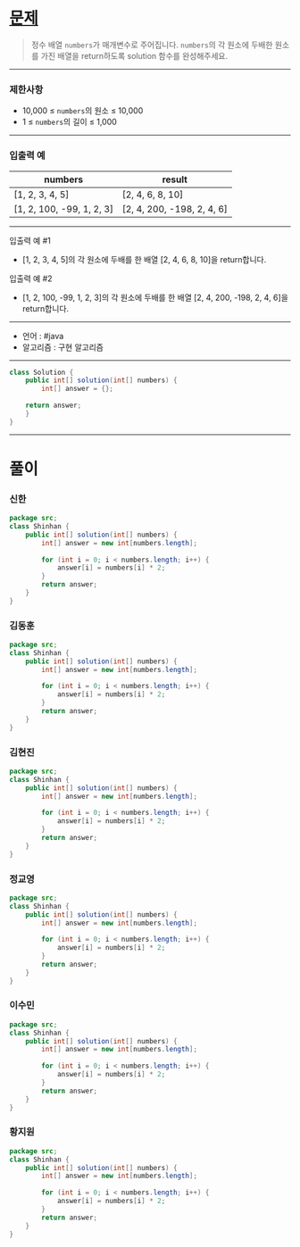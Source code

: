 # [문제](file://han/teamTask/Algorithm_Study/0618_%EB%B0%B0%EC%97%B4%20%EB%91%90%20%EB%B0%B0%20%EB%A7%8C%EB%93%A4%EA%B8%B0/)

> 정수 배열 `numbers`가 매개변수로 주어집니다. `numbers`의 각 원소에 두배한 원소를 가진 배열을 return하도록 solution 함수를 완성해주세요.

---

### 제한사항

- 10,000 ≤ `numbers`의 원소 ≤ 10,000
- 1 ≤ `numbers`의 길이 ≤ 1,000

---

### 입출력 예

|numbers|result|
|---|---|
|[1, 2, 3, 4, 5]|[2, 4, 6, 8, 10]|
|[1, 2, 100, -99, 1, 2, 3]|[2, 4, 200, -198, 2, 4, 6]|

---

입출력 예 #1

- [1, 2, 3, 4, 5]의 각 원소에 두배를 한 배열 [2, 4, 6, 8, 10]을 return합니다.

입출력 예 #2

- [1, 2, 100, -99, 1, 2, 3]의 각 원소에 두배를 한 배열 [2, 4, 200, -198, 2, 4, 6]을 return합니다.

---

- 언어 : #java
- 알고리즘 : 구현 알고리즘

---

```java
class Solution {
	public int[] solution(int[] numbers) {
		int[] answer = {};
		
	return answer;
	}
}

```

---
# 풀이

### 신한

```java
package src;  
class Shinhan {  
    public int[] solution(int[] numbers) {  
        int[] answer = new int[numbers.length];  
  
        for (int i = 0; i < numbers.length; i++) {  
            answer[i] = numbers[i] * 2;  
        }  
        return answer;  
    }  
}
```

### 김동훈

```java
package src;  
class Shinhan {  
    public int[] solution(int[] numbers) {  
        int[] answer = new int[numbers.length];  
  
        for (int i = 0; i < numbers.length; i++) {  
            answer[i] = numbers[i] * 2;  
        }  
        return answer;  
    }  
}
```

### 김현진

```java
package src;  
class Shinhan {  
    public int[] solution(int[] numbers) {  
        int[] answer = new int[numbers.length];  
  
        for (int i = 0; i < numbers.length; i++) {  
            answer[i] = numbers[i] * 2;  
        }  
        return answer;  
    }  
}
```

### 정교영

```java
package src;  
class Shinhan {  
    public int[] solution(int[] numbers) {  
        int[] answer = new int[numbers.length];  
  
        for (int i = 0; i < numbers.length; i++) {  
            answer[i] = numbers[i] * 2;  
        }  
        return answer;  
    }  
}
```

### 이수민

```java
package src;  
class Shinhan {  
    public int[] solution(int[] numbers) {  
        int[] answer = new int[numbers.length];  
  
        for (int i = 0; i < numbers.length; i++) {  
            answer[i] = numbers[i] * 2;  
        }  
        return answer;  
    }  
}
```

### 황지원

```java
package src;  
class Shinhan {  
    public int[] solution(int[] numbers) {  
        int[] answer = new int[numbers.length];  
  
        for (int i = 0; i < numbers.length; i++) {  
            answer[i] = numbers[i] * 2;  
        }  
        return answer;  
    }  
}
```


